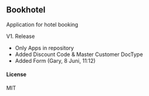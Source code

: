 ## Bookhotel

Application for hotel booking

V1. Release
- Only Apps in repository
- Added Discount Code & Master Customer DocType
- Added Form (Gary, 8 Juni, 11:12)

#### License

MIT
